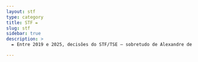 ```yaml
---
layout: stf
type: category
title: STF ✒️ 
slug: stf
sidebar: true
description: >
  ✒️ Entre 2019 e 2025, decisões do STF/TSE – sobretudo de Alexandre de Moraes – marcaram-se por bloqueios de redes, investigações controversas, prisões preventivas, censura, protagonismo midiático e conflitos de interesse. Essas ações provocaram críticas de abuso de poder, violação de garantias constitucionais e tensão institucional, alimentando debates sobre limites judiciais e necessidade de accountability e reformas.

---
```

